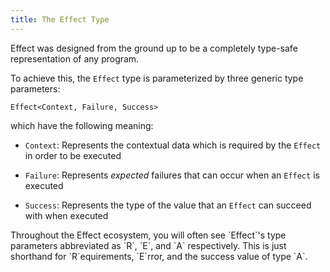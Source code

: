 ```yaml
---
title: The Effect Type
---
```


Effect was designed from the ground up to be a completely type-safe representation of any program.

To achieve this, the `Effect` type is parameterized by three generic type parameters:

`Effect<Context, Failure, Success>`

which have the following meaning:

- `Context`: Represents the contextual data which is required by the `Effect` in order to be executed

- `Failure`: Represents _expected_ failures that can occur when an `Effect` is executed

- `Success`: Represents the type of the value that an `Effect` can succeed with when executed

<Callout>
Throughout the Effect ecosystem, you will often see `Effect`'s type parameters abbreviated as `R`, `E`, and `A` respectively. This is just shorthand for `R`equirements, `E`rror, and the success value of type `A`.
</Callout>





